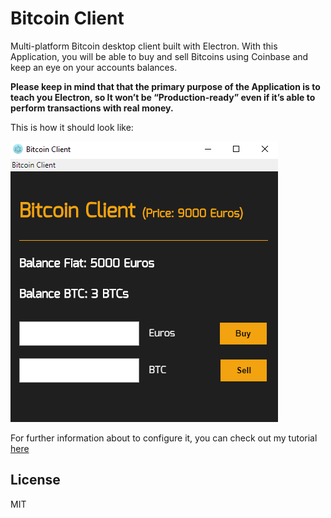 # Bitcoin Client

Multi-platform Bitcoin desktop client built with Electron. With this Application, you will be able to buy and sell Bitcoins using Coinbase and keep an eye on your accounts balances.

**Please keep in mind that that the primary purpose of the Application is to teach you Electron, so It won’t be “Production-ready” even if it’s able to perform transactions with real money.**

This is how it should look like:

![Alt text](assets/imgs/bitcoin_client.PNG?raw=true "Title")

For further information about to configure it, you can check out my tutorial [here](https://medium.com/@javidgon/create-a-multi-platform-bitcoin-desktop-client-with-electron-299639aeeba4)


## License

MIT
